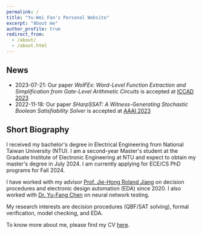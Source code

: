```yaml
---
permalink: /
title: "Yu-Wei Fan's Personal Website"
excerpt: "About me"
author_profile: true
redirect_from: 
  - /about/
  - /about.html
---
```


## News

- 2023-07-21: Our paper _WolFEx: Word-Level Function Extraction and Simplification from Gate-Level Arithmetic Circuits_ is accepted at [ICCAD 2023](https://2023.iccad.com/)
- 2022-11-18: Our paper _SHarpSSAT: A Witness-Generating Stochastic Boolean Satisfiability Solver_ is accepted at [AAAI 2023](https://aaai-23.aaai.org/)

## Short Biography

I received my bachelor's degree in Electrical Engineering from National Taiwan University (NTU).
I am a second-year Master's student at the Graduate Institute of Electronic Engineering at NTU and expect to obtain my master's degree in July 2024.
I am currently applying for ECE/CS PhD programs for Fall 2024.

I have worked with my advisor [Prof. Jie-Hong Roland Jiang](http://cc.ee.ntu.edu.tw/~jhjiang/) on decision procedures and electronic design automation (EDA) since 2020. I also worked with [Dr. Yu-Fang Chen](https://bull.iis.sinica.edu.tw/yfc/doku.php) on neural network testing.

My research interests are decision procedures (QBF/SAT solving), formal verification, model checking, and EDA.

To know more about me, please find my CV [here](../files/CV.pdf).
